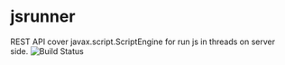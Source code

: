 # jsrunner
REST API cover javax.script.ScriptEngine for run js in threads on server side. 
<img src="https://travis-ci.org/OlegSokol/jsrunner.svg?branch=master" alt="Build Status" />
